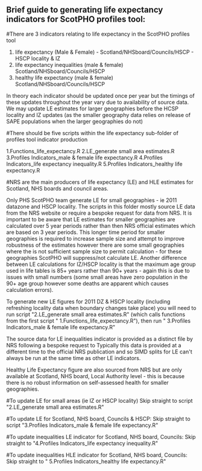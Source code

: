## Brief guide to generating life expectancy indicators for ScotPHO profiles tool: 

#There are 3 indicators relating to life expectancy in the ScotPHO profiles tool

1) life expectancy (Male & Female) - Scotland/NHSboard/Councils/HSCP - HSCP locality & IZ
2) life expectancy inequalities (male & female) Scotland/NHSboard/Councils/HSCP
3) healthy life expectancy (male & female) Scotland/NHSboard/Councils/HSCP

In theory each indicator should be updated once per year but the timings of these updates throughout the year vary due to availability of source data.
We may update LE estimates for larger geographies before the HCSP locality and IZ updates (as the smaller geography data relies on release of SAPE populations when the larger geographies do not)

#There should be five scripts within the life expectancy sub-folder of profiles tool indicator production

 1.Functions_life_expectancy.R
 2.LE_generate small area estimates.R
 3.Profiles Indicators_male & female life expectancy.R
 4.Profiles Indicators_life expectancy inequality.R
 5.Profiles Indicators_healthy life expectancy.R

#NRS are the main producers of life expectancy (LE) and HLE estimates for Scotland, NHS boards and council areas.  

Only PHS ScotPHO team generate LE for small geographies - ie 2011 datazone and HSCP locality.  The scripts in this folder mostly source LE data from the NRS website or require a bespoke request for data from NRS. It is important to be aware that LE estimates for smaller geographies are calculated over 5 year periods rather than then NRS official estimates which are based on 3 year periods. This longer time period for smaller geographies is required to increase sample size and attempt to improve robustness of the estimates however there are some small geographies where the is not sufficient sample size to permit calculation - for these geographies ScotPHO will suppress/not calculate LE.
Another difference between LE calculations for IZ/HSCP locality is that the maximum age group used in life tables is 85+ years rather than 90+ years - again this is due to issues with small numbers (some small areas have zero population in the 90+ age group however some deaths are apparent which causes calculation errors).

To generate new LE figures for 2011 DZ & HSCP locality (including refreshing locality data when boundary changes take place) you will need to run script  "2.LE_generate small area estimates.R" (which calls functions from the first script " 1.Functions_life_expectancy.R"), then run " 3.Profiles Indicators_male & female life expectancy.R"

The source data for LE inequalities indicator is provided as a distinct file by NRS following a bespoke request to 
Typically this data is provided at a different time to the official NRS publication and so SIMD splits for LE can't always be run at the same time as other LE indicators.

Healthy Life Expectancy figure are also sourced from NRS but are only available at Scotland, NHS board, Local Authority level - this is because there is no robust information on self-assessed health for smaller geographies. 

#To update LE for small areas (ie IZ or HSCP locality)
Skip straight to script "2.LE_generate small area estimates.R"

#To update LE for Scotland, NHS board, Councils & HSCP:
Skip straight to script "3.Profiles Indicators_male & female life expectancy.R"

#To update inequalities LE indicator for Scotland, NHS board, Councils:
Skip straight to  "4.Profiles Indicators_life expectancy inequality.R"

#To update inequalities HLE indicator for Scotland, NHS board, Councils:
Skip straight to  " 5.Profiles Indicators_healthy life expectancy.R"